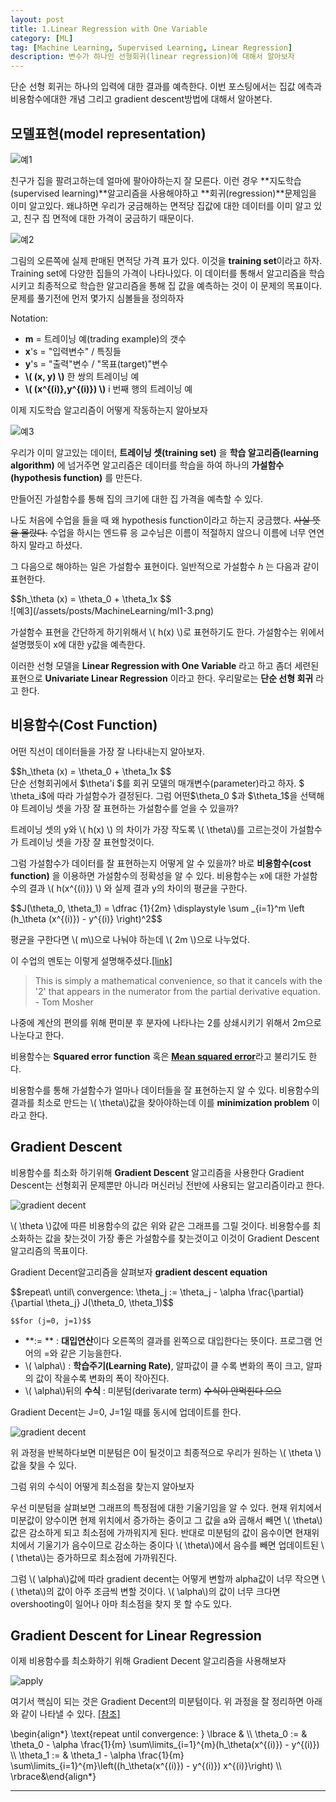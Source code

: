 ```yaml
---
layout: post
title: 1.Linear Regression with One Variable
category: [ML]
tag: [Machine Learning, Supervised Learning, Linear Regression]
description: 변수가 하나인 선형회귀(linear regression)에 대해서 알아보자
---
```



단순 선형 회귀는 하나의 입력에 대한 결과를 예측한다. 이번 포스팅에서는 집값 에측과 비용함수에대한 개념 그리고 gradient descent방법에 대해서 알아본다.

## 모델표현(model representation)

![예1](/assets/posts/MachineLearning/ml1-0.png)

친구가 집을 팔려고하는데 얼마에 팔아야하는지 잘 모른다. 이런 경우 **지도학습(supervised learning)**알고리즘을 사용해야하고 **회귀(regression)**문제임을 이미 알고있다. 왜냐하면 우리가 궁금해하는 면적당 집값에 대한 데이터를 이미 알고 있고, 친구 집 면적에 대한 가격이 궁금하기 때문이다.

![예2](/assets/posts/MachineLearning/ml1-1.png)

그림의 오른쪽에 실제 판매된 면적당 가격 표가 있다. 이것을 **training set**이라고 하자. Training set에 다양한 집들의 가격이 나타나있다. 이 데이터를 통해서 알고리즘을 학습시키고 최종적으로 학습한 알고리즘을 통해 집 값을 예측하는 것이 이 문제의 목표이다. 문제를 풀기전에 먼저 몇가지 심볼들을 정의하자

Notation:

  - **m** = 트레이닝 예(trading example)의 갯수
  - **x**'s = "입력변수" / 특징들
  - **y**'s = "출력"변수 / "목표(target)"변수
  - **\\( (x, y) \\)** 한 쌍의 트레이닝 예
  - **\\( (x^{(i)},y^{(i)}) \\)** i 번째 행의 트레이닝 예


이제 지도학습 알고리즘이 어떻게 작동하는지 알아보자

![예3](/assets/posts/MachineLearning/ml1-2.png)

우리가 이미 알고있는 데이터, **트레이닝 셋(training set)** 을 **학습 알고리즘(learning algorithm)** 에 넘거주면 알고리즘은 데이터를 학습을 하여 하나의 **가설함수(hypothesis function)** 를 만든다.

만들어진 가설함수를 통해 집의 크기에 대한 집 가격을 예측할 수 있다.

나도 처음에 수업을 들을 때 왜 hypothesis function이라고 하는지 궁금했다. ~~사실 뜻을 몰랐다.~~ 수업을 하시는 엔드류 응 교수님은 이름이 적절하지 않으니 이름에 너무 연연하지 말라고 하셨다.

그 다음으로 해야하는 일은 가설함수 표현이다. 일반적으로 가설함수 *h* 는 다음과 같이 표현한다.

<script type="text/javascript"
  src="https://cdn.mathjax.org/mathjax/latest/MathJax.js?config=TeX-AMS-MML_HTMLorMML">
</script>

<div>
$$h_\theta (x) = \theta_0 + \theta_1x $$
</div>
![예3](/assets/posts/MachineLearning/ml1-3.png)

가설함수 표현을 간단하게 하기위해서 \\(  h(x) \\)로 표현하기도 한다. 가설함수는 위에서 설명했듯이 x에 대한 y값을 예측한다.

이러한 선형 모델을 **Linear Regression with One Variable** 라고 하고 좀더 세련된 표현으로 **Univariate Linear Regression** 이라고 한다. 우리말로는 **단순 선형 회귀** 라고 한다.

## 비용함수(Cost Function)
어떤 직선이 데이터들을 가장 잘 나타내는지 알아보자.

<div>
$$h_\theta (x) = \theta_0 + \theta_1x $$
</div>

<div>
단순 선형회귀에서 $\theta'i $를 회귀 모델의 매개변수(parameter)라고 하자. $ \theta_i$에 따라 가설함수가 결정된다. 그럼 어떤$\theta_0 $과 $\theta_1$을 선택해야 트레이닝 셋을 가장 잘 표현하는 가설함수를 얻을 수 있을까?
</div>

트레이닝 셋의 y와 \\( h(x) \\) 의 차이가 가장 작도록 \\( \theta\\)를 고르는것이 가설함수가 트레이닝 셋을 가장 잘 표현할것이다.

그럼 가설함수가 데이터를 잘 표현하는지 어떻게 알 수 있을까? 바로 **비용함수(cost function)** 을 이용하면 가설함수의 정확성을 알 수 있다. 비용함수는 x에 대한 가설함수의 결과 \\( h(x^{(i)}) \\) 와 실제 결과 y의 차이의 평균을 구한다.

<div>
$$J(\theta_0, \theta_1) = \dfrac {1}{2m} \displaystyle \sum _{i=1}^m \left (h_\theta (x^{(i)}) - y^{(i)} \right)^2$$
</div>

평균을 구한다면 \\( m\\)으로 나눠야 하는데 \\( 2m \\)으로 나누었다.

이 수업의 멘토는 이렇게 설명해주셨다.[[link]](https://www.coursera.org/learn/machine-learning/module/tN10A/discussions/q0eGGq3nEeWF6gpqp4BTmQ)
> This is simply a mathematical convenience, so that it cancels with the '2' that appears in the numerator from the partial derivative equation. - Tom Mosher

나중에 계산의 편의를 위해 편미분 후 분자에 나타나는 2를 상쇄시키기 위해서 2m으로 나눈다고 한다.

비용함수는 **Squared error function** 혹은 [**Mean squared error**](https://en.wikipedia.org/wiki/Mean_squared_error)라고 불리기도 한다.

비용함수를 통해 가설함수가 얼마나 데이터들을 잘 표현하는지 알 수 있다. 비용함수의 결과를 최소로 만드는 \\( \theta\\)값을 찾아야하는데 이를 **minimization problem** 이라고 한다.

## Gradient Descent
비용함수를 최소화 하기위해 **Gradient Descent** 알고리즘을 사용한다 Gradient Descent는 선형회귀 문제뿐만 아니라 머신러닝 전반에 사용되는 알고리즘이라고 한다.

![gradient decent](/assets/posts/MachineLearning/ml1-4.png)

\\( \theta \\)값에 따른 비용함수의 값은 위와 같은 그래프를 그릴 것이다. 비용함수를 최소화하는 값을 찾는것이 가장 좋은 가설함수를 찾는것이고 이것이 Gradient Descent알고리즘의 목표이다.

Gradient Decent알고리즘을 살펴보자
**gradient descent equation**

<div>
$$repeat\ until\ convergence:
	\theta_j := \theta_j - \alpha \frac{\partial}	{\partial \theta_j} J(\theta_0, \theta_1)$$

	$$for (j=0, j=1)$$
</div>

  - **:= ** : **대입연산**이다 오른쪽의 결과를 왼쪽으로 대입한다는 뜻이다. 프로그램 언어의 =와 같은 기능을한다.
  - \\( \alpha\\) : **학습주기(Learning Rate)**, 알파값이 클 수록 변화의 폭이 크고, 알파의 값이 작을수록 변화의 폭이 작아진다.
  - \\( \alpha\\)뒤의 **수식** : 미분텀(derivarate term) ~~수식이 안먹힌다 으으~~

Gradient Decent는 J=0, J=1일 때를 동시에 업데이트를 한다.

![gradient decent](/assets/posts/MachineLearning/ml1-5.png)

 위 과정을 반복하다보면 미분텀은 0이 될것이고 최종적으로 우리가 원하는 \\( \theta \\)값을 찾을 수 있다.

 그럼 위의 수식이 어떻게 최소점을 찾는지 알아보자

 우선 미분텀을 살펴보면 그래프의 특정점에 대한 기울기임을 알 수 있다. 현재 위치에서 미분값이 양수이면 현제 위치에서 증가하는 중이고 그 값을 a와 곱해서 빼면 \\( \theta\\)값은 감소하게 되고 최소점에 가까워지게 된다.
 반대로 미분텀의 값이 음수이면 현재위치에서 기울기가 음수이므로 감소하는 중이다 \\( \theta\\)에서 음수를 빼면 업데이트된 \\( \theta\\)는 증가하므로 최소점에 가까워진다.

 그럼 \\( \alpha\\)값에 따라 gradient decent는 어떻게 변할까 alpha값이 너무 작으면 \\( \theta\\)의 값이 아주 조금씩 변할 것이다. \\( \alpha\\)의 값이 너무 크다면 overshooting이 일어나 아마 최소점을 찾지 못 할 수도 있다.


## Gradient Descent for Linear Regression


이제 비용함수를 최소화하기 위해 Gradient Decent 알고리즘을 사용해보자

![apply](/assets/posts/MachineLearning/ml1-6.png)

여기서 핵심이 되는 것은 Gradient Decent의 미분텀이다. 위 과정을 잘 정리하면 아래와 같이 나타낼 수 있다. [[참조]](http://math.stackexchange.com/questions/70728/partial-derivative-in-gradient-descent-for-two-variables/189792#189792)

<div>
\begin{align*} \text{repeat until convergence: } \lbrace & \\ \theta_0 := & \theta_0 - \alpha \frac{1}{m} \sum\limits_{i=1}^{m}(h_\theta(x^{(i)}) - y^{(i)}) \\ \theta_1 := & \theta_1 - \alpha \frac{1}{m} \sum\limits_{i=1}^{m}\left((h_\theta(x^{(i)}) - y^{(i)}) x^{(i)}\right) \\ \rbrace&\end{align*}
</div>

---

